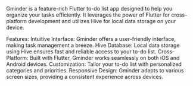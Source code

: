 Gminder is a feature-rich Flutter to-do list app designed to help you organize your tasks efficiently. It leverages the power of Flutter for cross-platform development and utilizes Hive for local data storage on your device.

Features:
Intuitive Interface: Gminder offers a user-friendly interface, making task management a breeze.
Hive Database: Local data storage using Hive ensures fast and reliable access to your to-do list.
Cross-Platform: Built with Flutter, Gminder works seamlessly on both iOS and Android devices.
Customization: Tailor your to-do list with personalized categories and priorities.
Responsive Design: Gminder adapts to various screen sizes, providing a consistent experience across devices.
